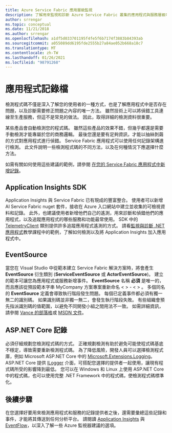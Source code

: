 ```yaml
---
title: Azure Service Fabric 應用層級監視
description: 了解用來監視和診斷 Azure Service Fabric 叢集的應用程式與服務層級事件和記錄。
author: srrengar
ms.topic: conceptual
ms.date: 11/21/2018
ms.author: srrengar
ms.openlocfilehash: a1df5d033701195f4fe5f6b7174f3883b84393ab
ms.sourcegitcommit: a055089dd6195fde2555b27a84ae052b668a18c7
ms.translationtype: MT
ms.contentlocale: zh-TW
ms.lasthandoff: 01/26/2021
ms.locfileid: "98791268"
---
```

# <a name="application-logging"></a>應用程式記錄檔

檢測程式碼不僅是深入了解您的使用者的一種方式，也是了解應用程式中是否存在問題，以及診斷需要修正問題之內容的唯一方法。 雖然技術上可以將偵錯工具連線至生產服務，但這不是常見的做法。 因此，取得詳細的檢測資料很重要。

某些產品會自動檢測您的程式碼。 雖然這些產品的效果不錯，但幾乎都還是需要手動檢測才能專屬於您的商務邏輯。 最後您還是要有足夠資訊，才能以抽絲剝繭的方式對應用程式進行偵錯。 Service Fabric 應用程式可以使用任何記錄架構進行檢測。 此文件說明一些檢測程式碼的不同方法，以及在何種情況下應選擇什麼方法。 

如需有關如何使用這些建議的範例，請參閱 [在您的 Service Fabric 應用程式中新增記錄](service-fabric-how-to-diagnostics-log.md)。

## <a name="application-insights-sdk"></a>Application Insights SDK

Application Insights 與 Service Fabric 已有現成的豐富整合。 使用者可以新增 AI Service Fabric nuget 套件，接收在 Azure 入口網站中建立並收集的可檢視資料和記錄。 此外，也建議使用者新增他們自己的遙測，用來診斷和偵錯他們的應用程式，以及追蹤應用程式的哪些服務和功能最常使用。 SDK 中的 [TelemetryClient](/dotnet/api/microsoft.applicationinsights.telemetryclient) 類別提供許多追蹤應用程式遙測的方式。 請看[監視與診斷 .NET 應用程式](service-fabric-tutorial-monitoring-aspnet.md)教學課程中的範例，了解如何檢測以及將 Application Insights 加入應用程式中。

## <a name="eventsource"></a>EventSource

當您在 Visual Studio 中從範本建立 Service Fabric 解決方案時，將會產生 **EventSource** 衍生類別 (**ServiceEventSource** 或 **ActorEventSource**)。 建立的範本可讓您為應用程式或服務新增事件。 **EventSource** 名稱 **必須** 是唯一的，而且應該從預設範本字串 MyCompany 方案專案重新命名 &lt; &gt; - &lt; &gt; 。 多個同名的 **EventSource** 定義會導致執行階段發生問題。 每個已定義事件都必須有獨一無二的識別碼。 如果識別碼並非獨一無二，會發生執行階段失敗。 有些組織會預先指派識別碼的值範圍，以避免不同開發小組之間用法不一致。 如需詳細資訊，請參閱 [Vance 的部落格](/archive/blogs/vancem/introduction-tutorial-logging-etw-events-in-c-system-diagnostics-tracing-eventsource)或 [MSDN 文件](/previous-versions/msp-n-p/dn774985(v=pandp.20))。

## <a name="aspnet-core-logging"></a>ASP.NET Core 記錄

必須仔細規劃您檢測程式碼的方式。 正確規劃檢測有助於避免可能使程式碼基底不穩定，導致需要重新檢測程式碼。 為了降低風險，開發人員可以選擇檢測程式庫，例如 Microsoft ASP.NET Core 中的 [Microsoft.Extensions.Logging](https://www.nuget.org/packages/Microsoft.Extensions.Logging/)。 ASP.NET Core 提供 [ILogger](/dotnet/api/microsoft.extensions.logging.ilogger) 介面，可搭配您選擇的提供者一起使用，讓現有程式碼所受的影響降到最低。 您可以在 Windows 和 Linux 上使用 ASP.NET Core 中的程式碼，也可以使用完整 .NET Framework 中的程式碼，使檢測程式碼標準化。

## <a name="next-steps"></a>後續步驟

在您選擇好要用來檢測應用程式和服務的記錄提供者之後，還需要彙總這些記錄和事件，才能將其傳送到任何分析平台。 請閱讀 [Application Insights](service-fabric-diagnostics-event-analysis-appinsights.md) 與 [EventFlow](service-fabric-diagnostics-event-aggregation-eventflow.md)，以深入了解一些 Azure 監視器建議的選項。
